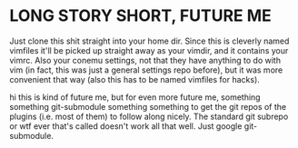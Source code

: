 # LONG STORY SHORT, FUTURE ME
Just clone this shit straight into your home dir. Since this is cleverly named vimfiles it'll be picked up straight away as your vimdir, and it contains your vimrc. Also your conemu settings, not that they have anything to do with vim (in fact, this was just a general settings repo before), but it was more convenient that way (also this has to be named vimfiles for hacks).

hi this is kind of future me, but for even more future me, something something git-submodule something something to get the git repos of the plugins (i.e. most of them) to follow along nicely. The standard git subrepo or wtf ever that's called doesn't work all that well. Just google git-submodule.
